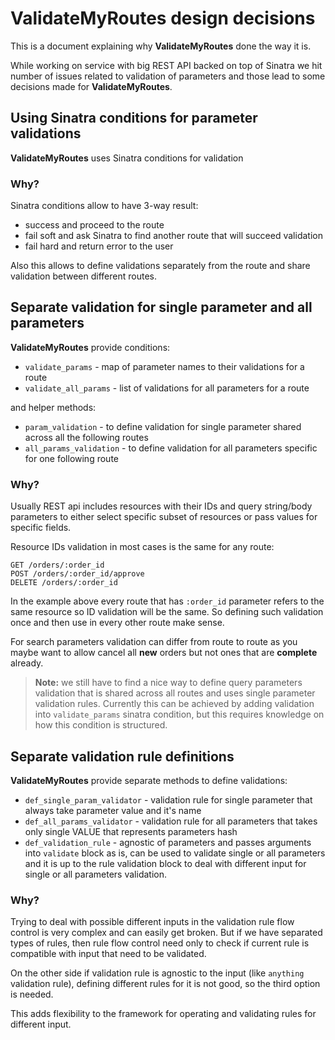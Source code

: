 # ValidateMyRoutes design decisions

This is a document explaining why **ValidateMyRoutes** done the way it is.

While working on service with big REST API backed on top of Sinatra we hit number of issues
related to validation of parameters and those lead to some decisions made for **ValidateMyRoutes**.

## Using Sinatra conditions for parameter validations

**ValidateMyRoutes** uses Sinatra conditions for validation

### Why?

Sinatra conditions allow to have 3-way result:

- success and proceed to the route
- fail soft and ask Sinatra to find another route that will succeed validation
- fail hard and return error to the user

Also this allows to define validations separately from the route and share validation
between different routes.

## Separate validation for single parameter and all parameters

**ValidateMyRoutes** provide conditions:

- `validate_params` - map of parameter names to their validations for a route
- `validate_all_params` - list of validations for all parameters for a route

and helper methods:

- `param_validation` - to define validation for single parameter shared across all the following routes
- `all_params_validation` - to define validation for all parameters specific for one following route

### Why?

Usually REST api includes resources with their IDs and query string/body parameters to either
select specific subset of resources or pass values for specific fields.

Resource IDs validation in most cases is the same for any route:

```http
GET /orders/:order_id
POST /orders/:order_id/approve
DELETE /orders/:order_id
```

In the example above every route that has `:order_id` parameter refers to the same resource so ID
validation will be the same. So defining such validation once and then use in every other route
make sense.

For search parameters validation can differ from route to route as you maybe want to allow cancel
all **new** orders but not ones that are **complete** already.

> **Note:** we still have to find a nice way to define query parameters validation that is shared
> across all routes and uses single parameter validation rules.
> Currently this can be achieved by adding validation into `validate_params` sinatra condition,
> but this requires knowledge on how this condition is structured.

## Separate validation rule definitions

**ValidateMyRoutes** provide separate methods to define validations:

- `def_single_param_validator` - validation rule for single parameter that always take parameter
  value and it's name
- `def_all_params_validator` - validation rule for all parameters that takes only single VALUE
  that represents parameters hash
- `def_validation_rule` - agnostic of parameters and passes arguments into `validate` block as is,
  can be used to validate single or all parameters and it is up to the rule validation block to
  deal with different input for single or all parameters validation.

### Why?

Trying to deal with possible different inputs in the validation rule flow control is very complex
and can easily get broken. But if we have separated types of rules, then rule flow control need
only to check if current rule is compatible with input that need to be validated.

On the other side if validation rule is agnostic to the input (like `anything` validation rule),
defining different rules for it is not good, so the third option is needed.

This adds flexibility to the framework for operating and validating rules for different input.
